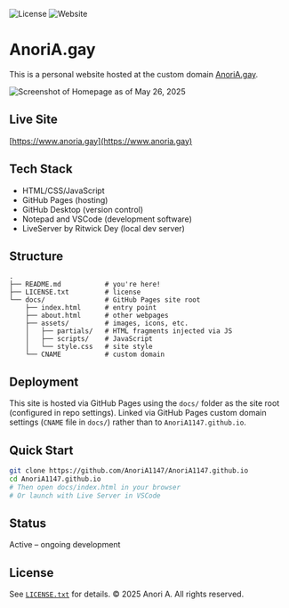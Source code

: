 ![License](https://img.shields.io/badge/license-All%20rights%20reserved-lightgrey)
![Website](https://img.shields.io/website?url=https://anoria.gay)

# AnoriA.gay

This is a personal website hosted at the custom domain [AnoriA.gay](https://www.anoria.gay/).

![Screenshot of Homepage as of May 26, 2025](https://www.anoria.gay/images/homepage_26_may_2025.png)

## Live Site
[https://www.anoria.gay](https://www.anoria.gay)

## Tech Stack

- HTML/CSS/JavaScript
- GitHub Pages (hosting)
- GitHub Desktop (version control)
- Notepad and VSCode (development software)
- LiveServer by Ritwick Dey (local dev server)

## Structure
```
.
├── README.md           # you're here!
├── LICENSE.txt         # license
└── docs/               # GitHub Pages site root
    ├── index.html      # entry point
    ├── about.html      # other webpages
    ├── assets/         # images, icons, etc.
    │   ├── partials/   # HTML fragments injected via JS
    │   ├── scripts/    # JavaScript  
    │   └── style.css   # site style
    └── CNAME           # custom domain
```

## Deployment
This site is hosted via GitHub Pages using the `docs/` folder as the site root (configured in repo settings).
Linked via GitHub Pages custom domain settings (`CNAME` file in `docs/`) rather than to `AnoriA1147.github.io`.

## Quick Start

```bash
git clone https://github.com/AnoriA1147/AnoriA1147.github.io
cd AnoriA1147.github.io
# Then open docs/index.html in your browser
# Or launch with Live Server in VSCode
```

## Status
Active – ongoing development

## License
See [`LICENSE.txt`](LICENSE.txt) for details.
© 2025 Anori A. All rights reserved.
